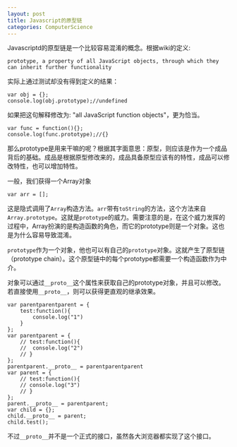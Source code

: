 ```yaml
---
layout: post
title: Javascript的原型链
categories: ComputerScience
---
```


Javascriptd的原型链是一个比较容易混淆的概念。根据wiki的定义:

	prototype, a property of all JavaScript objects, through which they can inherit further functionality

实际上通过测试却没有得到定义的结果：

```
var obj = {};
console.log(obj.prototype);//undefined
```

如果把这句解释修改为: "all JavaScript function objects"，更为恰当。

```
var func = function(){};
console.log(func.prototype);//{}
```

那么prototype是用来干嘛的呢？根据其字面意思：原型，则应该是作为一个成品背后的基础。成品是根据原型修改来的，成品具备原型应该有的特性，成品可以修改特性，也可以增加特性。

一般，我们获得一个Array对象

```
var arr = [];
```

这是隐式调用了`Array`构造方法。`arr`带有`toString`的方法，这个方法来自`Array.prototype`。这就是`prototype`的威力。需要注意的是，在这个威力发挥的过程中，Array扮演的是构造函数的角色，而它的prototype则是一个对象。这也是为什么容易导致混淆。

`prototype`作为一个对象，他也可以有自己的`prototype`对象。这就产生了原型链（prototype chain）。这个原型链中的每个prototype都需要一个构造函数作为中介。

对象可以通过`__proto__`这个属性来获取自己的prototype对象，并且可以修改。若直接使用`__proto__`，则可以获得更直观的继承效果。

```
var parentparentparent = {
	test:function(){
		console.log("1")
	}
};
var parentparent = {
	// test:function(){
	// 	console.log("2")
	// }
};
parentparent.__proto__ = parentparentparent
var parent = {
	// test:function(){
	// console.log("3")
	// }
};
parent.__proto__ = parentparent;
var child = {};
child.__proto__ = parent;
child.test();
```

不过`__proto__`并不是一个正式的接口，虽然各大浏览器都实现了这个接口。








